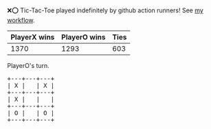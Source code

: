 :x::o: Tic-Tac-Toe played indefinitely by github action runners! See [my workflow](.github/workflows/play.yaml).

|PlayerX wins|PlayerO wins|Ties|
|-|-|-|
|1370|1293|603|

PlayerO's turn.

<pre>
+---+---+---+
| X |   | X |
+---+---+---+
| X |   |   |
+---+---+---+
| O |   | O |
+---+---+---+
</pre>